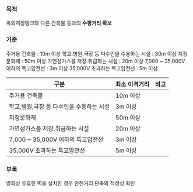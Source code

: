 ### 목적
옥외저장탱크와 다른 건축물 등과의 **수평거리 확보**

### 기준
주거용 건축물 : 10m 이상
학교․병원․극장 등 다수인을 수용하는 시설 : 30m 이상
지정문화재 : 50m 이상
가연성가스를 저장․취급하는 시설 : 20m 이상
7,000 ~ 35,000V 이하의 특고압전선 : 3m 이상
35,000V 초과하는 특고압전선 : 5m 이상

| 구분 | 최소 이격거리 | 비고 |
|------|---------------|------|
| 주거용 건축물 | 10m 이상 |  |
| 학교,병원,극장 등 다수인을 수용하는 시설 | 3m 이상 |  |
| 지정문화재 | 50m 이상 |  |
| 가연성가스를 저장․취급하는 시설 | 20m 이상 |  |
| 7,000 ~ 35,000V 이하의 특고압전선 | 3m 이상 |  |
| 35,000V 초과하는 특고압전선 | 5m 이상 |  |

### 부록
방화상 유효한 벽을 설치한 경우 안전거리 단축의 적정성 확인